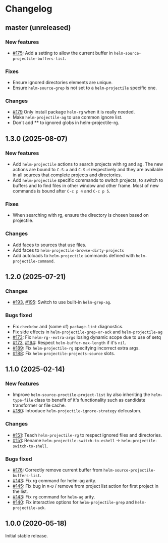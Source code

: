 # Changelog

## master (unreleased)

### New features
* [#175](https://github.com/bbatsov/helm-projectile/issues/175): Add a setting to allow the current buffer
  in `helm-source-projectile-buffers-list`.

### Fixes

* Ensure ignored directories elements are unique.
* Ensure `helm-source-grep` is not set to a `helm-projectile` specific one.

### Changes

* [#179](https://github.com/bbatsov/helm-projectile/issues/179) Only install package `helm-rg` when it is really needed.
* Make `helm-projectile-ag` to use common ignore list.
* Don't add ** to ignored globs in helm-projectile-rg.

## 1.3.0 (2025-08-07)

### New features

* Add `helm-projectile` actions to search projects with rg and ag. The new
  actions are bound to `C-S-a` and `C-S-d` respectively and they are available
  in all sources that complete projects and directories.
* Add `helm-projectile` specific commands to switch projects, to switch to
  buffers and to find files in other window and other frame. Most of new
  commands is bound after `C-c p 4` and `C-c p 5`.

### Fixes

* When searching with rg, ensure the directory is chosen based on projectile.

### Changes

* Add faces to sources that use files.
* Add faces to `helm-projectile-browse-dirty-projects`
* Add autoloads to `helm-projectile` commands defined
  with `helm-projectile-command`.

## 1.2.0 (2025-07-21)

### Changes

* [#193](https://github.com/bbatsov/helm-projectile/issues/193), [#195](https://github.com/bbatsov/helm-projectile/pull/195): Switch  to use built-in `helm-grep-ag`.

### Bugs fixed

* Fix `checkdoc` and (some of) `package-lint` diagnostics.
* Fix side effects in `helm-projectile-grep-or-ack` and `helm-projectile-ag`
* [#173](https://github.com/bbatsov/helm-projectile/pull/191): Fix `helm-rg--extra-args` losing dynamic scope due to use of setq
* [#173](https://github.com/bbatsov/helm-projectile/pull/173), [#194](https://github.com/bbatsov/helm-projectile/pull/194): Respect `helm-buffer-max-length` if it's `nil`.
* [#189](https://github.com/bbatsov/helm-projectile/pull/192): Fix `helm-projectile-rg` specifying incorrect extra args.
* [#188](https://github.com/bbatsov/helm-projectile/pull/178): Fix `helm-projectile-projects-source` slots.

## 1.1.0 (2025-02-14)

### New features

* Improve `helm-source-proctile-project-list` by also inheriting the
  `helm-type-file` class to benefit of it's functionality such as candidate
  transformer or file cache.
* [#180](https://github.com/bbatsov/helm-projectile/pull/180): Introduce `helm-projectile-ignore-strategy` defcustom.

### Changes

* [#151](https://github.com/bbatsov/helm-projectile/pull/157): Teach `helm-projectile-rg` to respect ignored files and directories.
* [#151](https://github.com/bbatsov/helm-projectile/issues/151): Rename `helm-projectile-switch-to-eshell` -> `helm-projectile-switch-to-shell`.

### Bugs fixed

* [#176](https://github.com/bbatsov/helm-projectile/pull/178): Correctly remove current buffer from `helm-source-projectile-buffers-list`.
* [#143](https://github.com/bbatsov/helm-projectile/issues/143): Fix rg command for helm-ag arity.
* [#145](https://github.com/bbatsov/helm-projectile/issues/145): Fix bug in `M-D` / remove from project list action for first project in the list.
* [#143](https://github.com/bbatsov/helm-projectile/issues/143): Fix `rg` command for `helm-ag` arity.
* [#140](https://github.com/bbatsov/helm-projectile/pull/140): Fix interactive options for `helm-projectile-grep` and `helm-projectile-ack`.

## 1.0.0 (2020-05-18)

Initial stable release.
